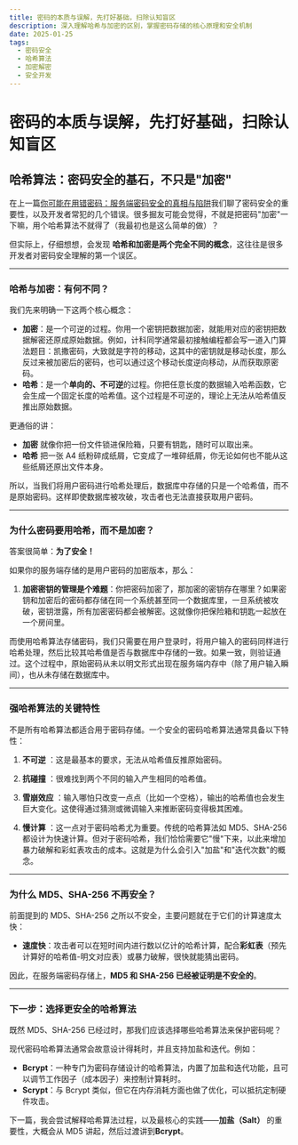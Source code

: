 ```yaml
---
title: 密码的本质与误解，先打好基础，扫除认知盲区
description: 深入理解哈希与加密的区别，掌握密码存储的核心原理和安全机制
date: 2025-01-25
tags:
  - 密码安全
  - 哈希算法
  - 加密解密
  - 安全开发
---
```


# 密码的本质与误解，先打好基础，扫除认知盲区

## 哈希算法：密码安全的基石，不只是"加密"

在上一篇[你可能在用错密码：服务端密码安全的真相与陷阱](https://juejin.cn/post/7516041337352929316)我们聊了密码安全的重要性，以及开发者常犯的几个错误。很多掘友可能会觉得，不就是把密码"加密"一下嘛，用个哈希算法不就得了（我最初也是这么简单的做）？

但实际上，仔细想想，会发现 **哈希和加密是两个完全不同的概念**，这往往是很多开发者对密码安全理解的第一个误区。

---

### 哈希与加密：有何不同？

我们先来明确一下这两个核心概念：

- **加密**：是一个可逆的过程。你用一个密钥把数据加密，就能用对应的密钥把数据解密还原成原始数据。例如，计科同学通常最初接触编程都会写一道入门算法题目：凯撒密码，大致就是字符的移动，这其中的密钥就是移动长度，那么反过来被加密后的密码，也可以通过这个移动长度逆向移动，从而获取原密码。
- **哈希**：是一个**单向的、不可逆**的过程。你把任意长度的数据输入哈希函数，它会生成一个固定长度的哈希值。这个过程是不可逆的，理论上无法从哈希值反推出原始数据。

更通俗的讲：

- **加密** 就像你把一份文件锁进保险箱，只要有钥匙，随时可以取出来。
- **哈希** 把一张 A4 纸粉碎成纸屑，它变成了一堆碎纸屑，你无论如何也不能从这些纸屑还原出文件本身。

所以，当我们将用户密码进行哈希处理后，数据库中存储的只是一个哈希值，而不是原始密码。这样即使数据库被攻破，攻击者也无法直接获取用户密码。

---

### 为什么密码要用哈希，而不是加密？

答案很简单：**为了安全！**

如果你的服务端存储的是用户密码的加密版本，那么：

1.  **加密密钥的管理是个难题**：你把密码加密了，那加密的密钥存在哪里？如果密钥和加密后的密码都存储在同一个系统甚至同一个数据库里，一旦系统被攻破，密钥泄露，所有加密密码都会被解密。这就像你把保险箱和钥匙一起放在一个房间里。

而使用哈希算法存储密码，我们只需要在用户登录时，将用户输入的密码同样进行哈希处理，然后比较其哈希值是否与数据库中存储的一致。如果一致，则验证通过。这个过程中，原始密码从未以明文形式出现在服务端内存中（除了用户输入瞬间），也从未存储在数据库中。

---

### 强哈希算法的关键特性

不是所有哈希算法都适合用于密码存储。一个安全的密码哈希算法通常具备以下特性：

1.  **不可逆** ：这是最基本的要求，无法从哈希值反推原始密码。

1.  **抗碰撞** ：很难找到两个不同的输入产生相同的哈希值。

1.  **雪崩效应** ：输入哪怕只改变一点点（比如一个空格），输出的哈希值也会发生巨大变化。这使得通过猜测或微调输入来推断密码变得极其困难。

1.  **慢计算** ：这一点对于密码哈希尤为重要。传统的哈希算法如 MD5、SHA-256 都设计为快速计算。但对于密码哈希，我们恰恰需要它"慢"下来，以此来增加暴力破解和彩虹表攻击的成本。这就是为什么会引入"加盐"和"迭代次数"的概念。

---

### 为什么 MD5、SHA-256 不再安全？

前面提到的 MD5、SHA-256 之所以不安全，主要问题就在于它们的计算速度太快：

- **速度快**：攻击者可以在短时间内进行数以亿计的哈希计算，配合**彩虹表**（预先计算好的哈希值-明文对应表）或暴力破解，很快就能猜出密码。

因此，在服务端密码存储上，**MD5 和 SHA-256 已经被证明是不安全的**。

---

### 下一步：选择更安全的哈希算法

既然 MD5、SHA-256 已经过时，那我们应该选择哪些哈希算法来保护密码呢？

现代密码哈希算法通常会故意设计得耗时，并且支持加盐和迭代。例如：

- **Bcrypt**：一种专门为密码存储设计的哈希算法，内置了加盐和迭代功能，且可以调节工作因子（成本因子）来控制计算耗时。
- **Scrypt**：与 Bcrypt 类似，但它在内存消耗方面也做了优化，可以抵抗定制硬件攻击。

下一篇，我会尝试解释哈希算法过程，以及最核心的实践——**加盐（Salt）** 的重要性，大概会从 MD5 讲起，然后过渡讲到**Bcrypt**。
